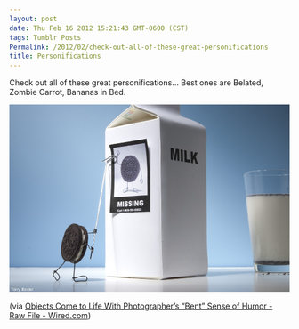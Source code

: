 ```yaml
---
layout: post
date: Thu Feb 16 2012 15:21:43 GMT-0600 (CST)
tags: Tumblr Posts
Permalink: /2012/02/check-out-all-of-these-great-personifications
title: Personifications
---
```


Check out all of these great personifications&hellip; Best ones are Belated, Zombie Carrot, Bananas in Bed.

![](/public/assets/tumblr/tumblr_lzi8o8Lg7s1qa4klho1_1280.jpg)

(via [Objects Come to Life With Photographer’s “Bent” Sense of Humor - Raw File - Wired.com](http://www.wired.com/rawfile/2012/02/objects-come-to-life-with-photographers-bent-sense-of-humor/?pid=1775&viewall=true&utm_source=loopinsight.com&utm_medium=referral&utm_campaign=Feed:%20loopinsight/KqJb%20(The%20Loop)))
